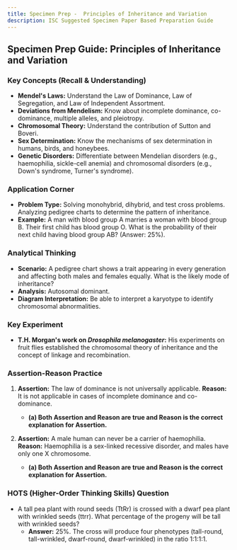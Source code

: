 ```yaml
---
title: Specimen Prep -  Principles of Inheritance and Variation
description: ISC Suggested Specimen Paper Based Preparation Guide
---
```



## Specimen Prep Guide: Principles of Inheritance and Variation

### Key Concepts (Recall & Understanding)

*   **Mendel's Laws:** Understand the Law of Dominance, Law of Segregation, and Law of Independent Assortment.
*   **Deviations from Mendelism:** Know about incomplete dominance, co-dominance, multiple alleles, and pleiotropy.
*   **Chromosomal Theory:** Understand the contribution of Sutton and Boveri.
*   **Sex Determination:** Know the mechanisms of sex determination in humans, birds, and honeybees.
*   **Genetic Disorders:** Differentiate between Mendelian disorders (e.g., haemophilia, sickle-cell anemia) and chromosomal disorders (e.g., Down's syndrome, Turner's syndrome).

### Application Corner

*   **Problem Type:** Solving monohybrid, dihybrid, and test cross problems. Analyzing pedigree charts to determine the pattern of inheritance.
*   **Example:** A man with blood group A marries a woman with blood group B. Their first child has blood group O. What is the probability of their next child having blood group AB? (Answer: 25%).

### Analytical Thinking

*   **Scenario:** A pedigree chart shows a trait appearing in every generation and affecting both males and females equally. What is the likely mode of inheritance?
*   **Analysis:** Autosomal dominant.
*   **Diagram Interpretation:** Be able to interpret a karyotype to identify chromosomal abnormalities.

### Key Experiment

*   **T.H. Morgan's work on *Drosophila melanogaster*:** His experiments on fruit flies established the chromosomal theory of inheritance and the concept of linkage and recombination.

### Assertion-Reason Practice

1.  **Assertion:** The law of dominance is not universally applicable.
    **Reason:** It is not applicable in cases of incomplete dominance and co-dominance.
    *   **(a) Both Assertion and Reason are true and Reason is the correct explanation for Assertion.**

2.  **Assertion:** A male human can never be a carrier of haemophilia.
    **Reason:** Haemophilia is a sex-linked recessive disorder, and males have only one X chromosome.
    *   **(a) Both Assertion and Reason are true and Reason is the correct explanation for Assertion.**

### HOTS (Higher-Order Thinking Skills) Question

*   A tall pea plant with round seeds (TtRr) is crossed with a dwarf pea plant with wrinkled seeds (ttrr). What percentage of the progeny will be tall with wrinkled seeds?
    *   **Answer:** 25%. The cross will produce four phenotypes (tall-round, tall-wrinkled, dwarf-round, dwarf-wrinkled) in the ratio 1:1:1:1.
